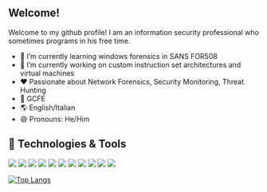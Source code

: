 ## Welcome!

Welcome to my github profile! I am an information security professional who sometimes programs in his free time.


- 🌱 I’m currently learning windows forensics in SANS FOR508
- 🔭 I’m currently working on custom instruction set architectures and virtual machines
- ❤️ Passionate about Network Forensics, Security Monitoring, Threat Hunting
- 📜 GCFE
- 🌎 English/Italian
- 😄 Pronouns: He/Him

## 🔧 Technologies & Tools
![](https://img.shields.io/badge/Python-3776AB?style=for-the-badge&logo=python&logoColor=white)
![](https://img.shields.io/badge/C%2B%2B-00599C?style=for-the-badge&logo=c%2B%2B&logoColor=white)
![](https://img.shields.io/badge/Numpy-777BB4?style=for-the-badge&logo=numpy&logoColor=white)
![](https://img.shields.io/badge/Pandas-2C2D72?style=for-the-badge&logo=pandas&logoColor=white)
![](https://img.shields.io/badge/Elastic_Search-005571?style=for-the-badge&logo=elasticsearch&logoColor=white)
![](https://img.shields.io/badge/Kibana-005571?style=for-the-badge&logo=Kibana&logoColor=white)
![](https://img.shields.io/badge/Twilio-F22F46?style=for-the-badge&logo=Twilio&logoColor=white)
![](https://img.shields.io/badge/Linux-FCC624?style=for-the-badge&logo=linux&logoColor=black)
![](https://img.shields.io/badge/TensorFlow-%23FF6F00.svg?style=for-the-badge&logo=TensorFlow&logoColor=white)
![](https://img.shields.io/badge/terraform-%235835CC.svg?style=for-the-badge&logo=terraform&logoColor=white)
![](https://img.shields.io/badge/docker-%230db7ed.svg?style=for-the-badge&logo=docker&logoColor=white)

[![Top Langs](https://github-readme-stats.vercel.app/api/top-langs/?username=Psmths&theme=github_dark)](https://github.com/anuraghazra/github-readme-stats)
